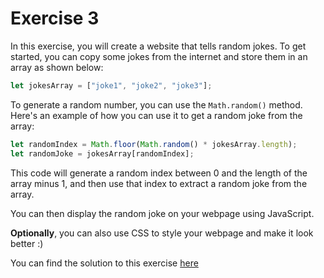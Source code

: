 # Exercise 3
In this exercise, you will create a website that tells random jokes. To get started, you can copy some jokes from the internet and store them in an array as shown below:

```javascript
let jokesArray = ["joke1", "joke2", "joke3"];
```
To generate a random number, you can use the `Math.random()` method. Here's an example of how you can use it to get a random joke from the array:
```js
let randomIndex = Math.floor(Math.random() * jokesArray.length);
let randomJoke = jokesArray[randomIndex];
```
This code will generate a random index between 0 and the length of the array minus 1, and then use that index to extract a random joke from the array.

You can then display the random joke on your webpage using JavaScript.

**Optionally**, you can also use CSS to style your webpage and make it look better :)

You can find the solution to this exercise [here](lesson40'slink)